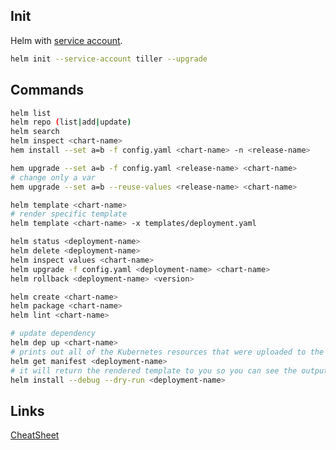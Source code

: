 ## Init

Helm with [service account](https://github.com/helm/helm/blob/master/docs/rbac.md).

```bash
helm init --service-account tiller --upgrade
```

## Commands

```bash
helm list
helm repo (list|add|update)
helm search
helm inspect <chart-name>
hem install --set a=b -f config.yaml <chart-name> -n <release-name>

hem upgrade --set a=b -f config.yaml <release-name> <chart-name>
# change only a var
hem upgrade --set a=b --reuse-values <release-name> <chart-name> 

helm template <chart-name>
# render specific template
helm template <chart-name> -x templates/deployment.yaml

helm status <deployment-name>
helm delete <deployment-name>
helm inspect values <chart-name>
helm upgrade -f config.yaml <deployment-name> <chart-name>
helm rollback <deployment-name> <version>

helm create <chart-name>
helm package <chart-name>
helm lint <chart-name>

# update dependency
helm dep up <chart-name>
# prints out all of the Kubernetes resources that were uploaded to the server
helm get manifest <deployment-name>
# it will return the rendered template to you so you can see the output
helm install --debug --dry-run <deployment-name>
```

## Links

[CheatSheet](https://gist.github.com/tuannvm/4e1bcc993f683ee275ed36e67c30ac49)

